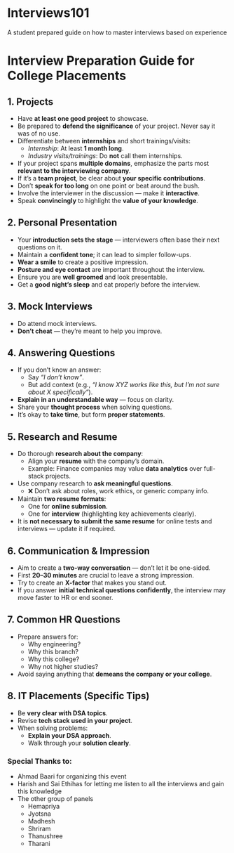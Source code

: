 # Interviews101
A student prepared guide on how to master interviews based on experience

# Interview Preparation Guide for College Placements

## 1. Projects
- Have **at least one good project** to showcase.  
- Be prepared to **defend the significance** of your project. Never say it was of no use.  
- Differentiate between **internships** and short trainings/visits:  
  - *Internship*: At least **1 month long**.  
  - *Industry visits/trainings*: Do **not** call them internships.  
- If your project spans **multiple domains**, emphasize the parts most **relevant to the interviewing company**.  
- If it’s a **team project**, be clear about **your specific contributions**.  
- Don’t **speak for too long** on one point or beat around the bush.  
- Involve the interviewer in the discussion — make it **interactive**.  
- Speak **convincingly** to highlight the **value of your knowledge**.  

## 2. Personal Presentation
- Your **introduction sets the stage** — interviewers often base their next questions on it.  
- Maintain a **confident tone**; it can lead to simpler follow-ups.  
- **Wear a smile** to create a positive impression.  
- **Posture and eye contact** are important throughout the interview.  
- Ensure you are **well groomed** and look presentable.  
- Get a **good night’s sleep** and eat properly before the interview.  

## 3. Mock Interviews
- Do attend mock interviews.  
- **Don’t cheat** — they’re meant to help you improve.  

## 4. Answering Questions
- If you don’t know an answer:  
  - Say *“I don’t know”*.  
  - But add context (e.g., *“I know XYZ works like this, but I’m not sure about X specifically”*).  
- **Explain in an understandable way** — focus on clarity.  
- Share your **thought process** when solving questions.  
- It’s okay to **take time**, but form **proper statements**.  

## 5. Research and Resume
- Do thorough **research about the company**:  
  - Align your **resume** with the company’s domain.  
  - Example: Finance companies may value **data analytics** over full-stack projects.  
- Use company research to **ask meaningful questions**.  
  - ❌ Don’t ask about roles, work ethics, or generic company info.  
- Maintain **two resume formats**:  
  - One for **online submission**.  
  - One for **interview** (highlighting key achievements clearly).  
- It is **not necessary to submit the same resume** for online tests and interviews — update it if required.  

## 6. Communication & Impression
- Aim to create a **two-way conversation** — don’t let it be one-sided.  
- First **20–30 minutes** are crucial to leave a strong impression.  
- Try to create an **X-factor** that makes you stand out.  
- If you answer **initial technical questions confidently**, the interview may move faster to HR or end sooner.  

## 7. Common HR Questions
- Prepare answers for:  
  - Why engineering?  
  - Why this branch?  
  - Why this college?  
  - Why not higher studies?  
- Avoid saying anything that **demeans the company or your college**.  

## 8. IT Placements (Specific Tips)
- Be **very clear with DSA topics**.  
- Revise **tech stack used in your project**.  
- When solving problems:  
  - **Explain your DSA approach**.  
  - Walk through your **solution clearly**.  

### Special Thanks to:
 - Ahmad Baari for organizing this event
 - Harish and Sai Ethihas for letting me listen to all the interviews and gain this  knowledge
 - The other group of panels
   - Hemapriya
   - Jyotsna
   - Madhesh
   - Shriram
   - Thanushree
   - Tharani
